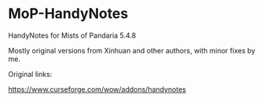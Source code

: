 # MoP-HandyNotes
HandyNotes for Mists of Pandaria 5.4.8

Mostly original versions from Xinhuan and other authors, with minor fixes by me.

Original links:

https://www.curseforge.com/wow/addons/handynotes
